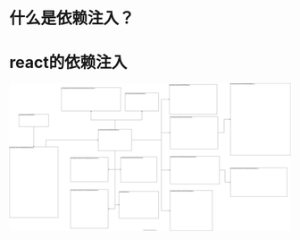 # 什么是依赖注入？



# react的依赖注入

<img src="https://github.com/gwtjs/read-code/raw/master/react15/%E5%9B%BE%E7%89%87/injection.svg" alt="injection"  />

